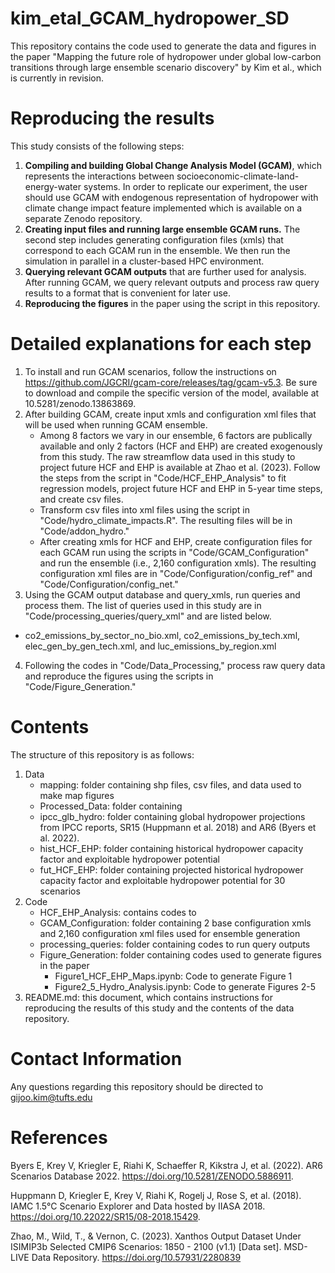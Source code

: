 # kim_etal_GCAM_hydropower_SD

This repository contains the code used to generate the data and figures in the paper "Mapping the future role of hydropower under global low-carbon transitions through large ensemble scenario discovery" by Kim et al., which is currently in revision.

# Reproducing the results
This study consists of the following steps:
 1. **Compiling and building Global Change Analysis Model (GCAM)**, which represents the interactions between socioeconomic-climate-land-energy-water systems. In order to replicate our experiment, the user should use GCAM with endogenous representation of hydropower with climate change impact feature implemented which is available on a separate Zenodo repository.
 2. **Creating input files and running large ensemble GCAM runs.** The second step includes generating configuration files (xmls) that correspond to each GCAM run in the ensemble. We then run the simulation in parallel in a cluster-based HPC environment.
 3. **Querying relevant GCAM outputs** that are further used for analysis. After running GCAM, we query relevant outputs and process raw query results to a format that is convenient for later use.
 4. **Reproducing the figures** in the paper using the script in this repository.

# Detailed explanations for each step
1. To install and run GCAM scenarios, follow the instructions on https://github.com/JGCRI/gcam-core/releases/tag/gcam-v5.3. Be sure to download and compile the specific version of the model, available at 10.5281/zenodo.13863869.
2. After building GCAM, create input xmls and configuration xml files that will be used when running GCAM ensemble.
   - Among 8 factors we vary in our ensemble, 6 factors are publically available and only 2 factors (HCF and EHP) are created exogenously from this study. The raw streamflow data used in this study to project future HCF and EHP is available at Zhao et al. (2023). Follow the steps from the script in "Code/HCF_EHP_Analysis" to fit regression models, project future HCF and EHP in 5-year time steps, and create csv files.
   - Transform csv files into xml files using the script in "Code/hydro_climate_impacts.R". The resulting files will be in "Code/addon_hydro."
   - After creating xmls for HCF and EHP, create configuration files for each GCAM run using the scripts in "Code/GCAM_Configuration" and run the ensemble (i.e., 2,160 configuration xmls). The resulting configuration xml files are in "Code/Configuration/config_ref" and "Code/Configuration/config_net."
3.  Using the GCAM output database and query_xmls, run queries and process them. The list of queries used in this study are in "Code/processing_queries/query_xml" and are listed below. 
   -  co2_emissions_by_sector_no_bio.xml, co2_emissions_by_tech.xml, elec_gen_by_gen_tech.xml, and luc_emissions_by_region.xml
4. Following the codes in "Code/Data_Processing," process raw query data and reproduce the figures using the scripts in "Code/Figure_Generation."

# Contents
The structure of this repository is as follows:
1. Data
   * mapping: folder containing shp files, csv files, and data used to make map figures
   * Processed_Data: folder containing 
   * ipcc_glb_hydro: folder containing global hydropower projections from IPCC reports, SR15 (Huppmann et al. 2018) and AR6 (Byers et al. 2022).
   * hist_HCF_EHP: folder containing historical hydropower capacity factor and exploitable hydropower potential
   * fut_HCF_EHP: folder containing projected historical hydropower capacity factor and exploitable hydropower potential for 30 scenarios
2. Code
   * HCF_EHP_Analysis: contains codes to 
   * GCAM_Configuration: folder containing 2 base configuration xmls and 2,160 configuration xml files used for ensemble generation
   * processing_queries: folder containing codes to run query outputs
   * Figure_Generation: folder containing codes used to generate figures in the paper
      * Figure1_HCF_EHP_Maps.ipynb: Code to generate Figure 1
      * Figure2_5_Hydro_Analysis.ipynb: Code to generate Figures 2-5
3. README.md: this document, which contains instructions for reproducing the results of this study and the contents of the data repository.

# Contact Information
Any questions regarding this repository should be directed to gijoo.kim@tufts.edu

# References
Byers E, Krey V, Kriegler E, Riahi K, Schaeffer R, Kikstra J, et al. (2022). AR6 Scenarios Database 2022. https://doi.org/10.5281/ZENODO.5886911.

Huppmann D, Kriegler E, Krey V, Riahi K, Rogelj J, Rose S, et al. (2018). IAMC 1.5°C Scenario Explorer and Data hosted by IIASA 2018. https://doi.org/10.22022/SR15/08-2018.15429.

Zhao, M., Wild, T., & Vernon, C. (2023). Xanthos Output Dataset Under ISIMIP3b Selected CMIP6 Scenarios: 1850 - 2100 (v1.1) [Data set]. MSD-LIVE Data Repository. https://doi.org/10.57931/2280839
